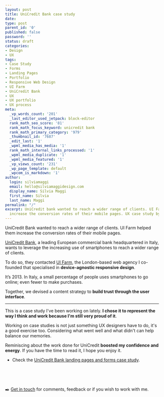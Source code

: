 ```yaml
---
layout: post
title: UniCredit Bank case study
date:
type: post
parent_id: '0'
published: false
password: ''
status: draft
categories:
- Design
- UX
tags:
- Case Study
- Forms
- Landing Pages
- Portfolio
- Responsive Web Design
- UI Farm
- UniCredit Bank
- UX
- UX portfolio
- UX process
meta:
  _vp_words_count: '201'
  _last_editor_used_jetpack: block-editor
  rank_math_seo_score: '81'
  rank_math_focus_keyword: unicredit bank
  rank_math_primary_category: '979'
  _thumbnail_id: '7687'
  _edit_last: '1'
  _wpml_media_has_media: '1'
  rank_math_internal_links_processed: '1'
  _wpml_media_duplicate: '1'
  _wpml_media_featured: '1'
  _vp_views_count: '231'
  _wp_page_template: default
  _wpcom_is_markdown: '1'
author:
  login: silviamaggi
  email: hello@silviamaggidesign.com
  display_name: Silvia Maggi
  first_name: Silvia
  last_name: Maggi
permalink: "/"
excerpt: UniCredit bank wanted to reach a wider range of clients. UI Farm helped them
  increase the conversion rates of their mobile pages. UX case study by Silvia Maggi.
---
```

<p><!-- wp:paragraph {"fontSize":"large"} --></p>
<p class="has-large-font-size">UniCredit Bank wanted to reach a wider range of clients. UI Farm helped them increase the conversion rates of their mobile pages. </p>
<p><!-- /wp:paragraph --></p>
<p><!-- wp:paragraph --></p>
<p><a href="https://unicredit.it/" target="_blank" aria-label="UniCredit Bank (opens in a new tab)" rel="noreferrer noopener" class="rank-math-link">UniCredit Bank</a>, a leading European commercial bank headquartered in Italy, wants to leverage the increasing use of smartphones to reach a wider range of clients.</p>
<p><!-- /wp:paragraph --></p>
<p><!-- wp:paragraph --></p>
<p>To do so, they contacted&nbsp;<a rel="noreferrer noopener" href="https://uifarm.co.uk/" target="_blank">UI Farm</a>, the London-based web agency I co-founded that specialised in&nbsp;<strong>device-agnostic responsive design</strong>.</p>
<p><!-- /wp:paragraph --></p>
<p><!-- wp:paragraph --></p>
<p>It’s 2013. In Italy, a small percentage of people uses smartphones to go online; even fewer to make purchases.</p>
<p><!-- /wp:paragraph --></p>
<p><!-- wp:paragraph --></p>
<p>Together, we devised a content strategy to&nbsp;<strong>build trust through the user interface</strong>.</p>
<p><!-- /wp:paragraph --></p>
<p><!-- wp:separator {"className":"is-style-tw-short"} --></p>
<hr class="wp-block-separator is-style-tw-short" />
<!-- /wp:separator --></p>
<p><!-- wp:paragraph --></p>
<p>This is a case study I've been working on lately.<strong> I chose it to represent the way I think and work because I'm still very proud of it</strong>.</p>
<p><!-- /wp:paragraph --></p>
<p><!-- wp:paragraph --></p>
<p>Working on case studies is not just something UX designers have to do, it's a good exercise too. Considering what went well and what didn't can help balance our memories. </p>
<p><!-- /wp:paragraph --></p>
<p><!-- wp:paragraph --></p>
<p>Reminiscing about the work done for UniCredit <strong>boosted my confidence and energy</strong>. If you have the time to read it, I hope you enjoy it.</p>
<p><!-- /wp:paragraph --></p>
<p><!-- wp:list {"className":"is-style-tw-arrow"} --></p>
<ul class="is-style-tw-arrow">
<li>Check the <a aria-label="UniCredit Bank landing pages and forms case study (opens in a new tab)" href="https://silviamaggidesign.com/portfolio/unicredit-landing-pages-and-forms/" target="_blank" rel="noreferrer noopener" class="rank-math-link">UniCredit Bank landing pages and forms case study</a>.</li>
</ul>
<p><!-- /wp:list --></p>
<p><!-- wp:spacer {"height":50} --></p>
<div style="height:50px" aria-hidden="true" class="wp-block-spacer"></div>
<p><!-- /wp:spacer --></p>
<p><!-- wp:paragraph {"align":"left"} --></p>
<p class="has-text-align-left">✒️&nbsp;<a href="https://silviamaggidesign.com/contacts-silviamaggi/">Get in touch</a>&nbsp;for comments, feedback or if you wish to work with me.</p>
<p><!-- /wp:paragraph --></p>
<p><!-- wp:spacer {"height":50} --></p>
<div style="height:50px" aria-hidden="true" class="wp-block-spacer"></div>
<p><!-- /wp:spacer --></p>
<p><!-- wp:block {"ref":4955} /--></p>
<p><!-- wp:block {"ref":4954} /--></p>
